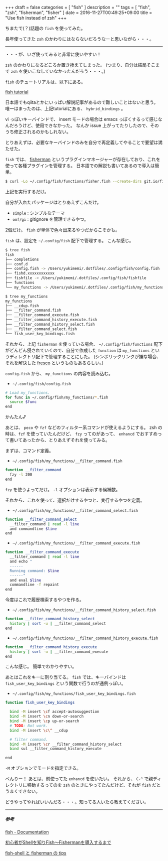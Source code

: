 +++
draft = false
categories = [ "fish" ]
description = ""
tags = [ "fish", "zsh", "fisherman", "fisher" ]
date = 2016-11-27T00:49:25+09:00
title = "Use fish instead of zsh"
+++

ちまたで(？)話題の `fish` を使ってみた。

長年使ってきた `zsh` のかわりにはならないだろうなーと思いながら・・・。


- - -

・・・が、いざ使ってみると非常に使いやすい！

`zsh` のかわりになるどころか置き換えてしまった。
(つまり、自分は結局そこまで `zsh` を使いこなしていなかったんだろう・・・。)

`fish` のチュートリアルは、以下にある。

[fish tutorial](https://fishshell.com/docs/current/tutorial.html)

日本語でもqiitaとかにいっぱい解説記事があるので難しいことはないと思う。
唯一はまったのは、上記tutorialにある、 `hybrid_bindings` 。

vi っぽいキーバインドで、 insert モードの場合は emacs っぽくするって感じなんだろうけど、使用できなかった。
なんか issue 上がってたりしたので、そのうち修正されるのかもしれない。

とりあえずは、必要なキーバインドのみを自分で再定義してやることで要望は満たせた。

`fish` では、 [fisherman](https://github.com/fisherman/fisherman) というプラグインマネージャーが存在しており、これを使って各種プラグインを管理する。
日本語での解説も書いてあるので導入は簡単。

```sh
$ curl -Lo ~/.config/fish/functions/fisher.fish --create-dirs git.io/fisher
```

上記を実行するだけ。

自分が入れたパッケージはとりあえずこんだけ。

- `simple` :
	シンプルなテーマ
- `omf/gi` :
	gitignore を管理できるやつ。

2個だけ。 `fish` が単体で色々出来るやつだからこそかも。

`fish` は、設定を `~/.config/fish` 配下で管理する。
こんな感じ。

```sh
$ tree fish
fish
├── completions
├── conf.d
├── config.fish -> /Users/yukimemi/.dotfiles/.config/fish/config.fish
├── fishd.xxxxxxxxxxxx
├── fishfile -> /Users/yukimemi/.dotfiles/.config/fish/fishfile
├── functions
└── my_functions -> /Users/yukimemi/.dotfiles/.config/fish/my_functions
```

```sh
$ tree my_functions
my_functions
├── __cdup.fish
├── __filter_command.fish
├── __filter_command_execute.fish
├── __filter_command_history_execute.fish
├── __filter_command_history_select.fish
├── __filter_command_select.fish
└── fish_user_key_bindings.fish
```

それから、上記 `fisherman` を使っている場合、 `~/.config/fish/functions` 配下がどんどん侵されていくので、自分で作成した `function` は `my_functions` というディレクトリ配下で管理することにした。
(シンボリックリンクが嫌な場合、それを解決した [fresco](http://qiita.com/masa0x80/items/142bc668ea8e5084ce7c) というものもあるらしい。)

`config.fish` から、 `my_functions` の内容を読み込む。

- `~/.config/fish/config.fish`

```sh
# Load my_functions.
for func in ~/.config/fish/my_functions/*.fish
  source $func
end
```

かんたん♪

あとは、 `peco` や `fzf` などのフィルター系コマンドが使えるようにする。
zsh の時は、`fzf` を使っていたんだけど、 `fzy` ってのがあって、 `enhancd` でおすすめって書いてあったから、とりあえずそれを使ってみる。

まずは、コマンド定義。

- `~/.config/fish/my_functions/__filter_command.fish`

```sh
function __filter_command
  fzy -l 200
end
```

`fzy` を使うよってだけ。 `-l` オプションは表示する候補数。

それから、これを使って、選択だけするやつと、実行するやつを定義。

- `~/.config/fish/my_functions/__filter_command_select.fish`

```sh
function __filter_command_select
  __filter_command | read -l line
  and commandline $line
end
```

- `~/.config/fish/my_functions/__filter_command_execute.fish`

```sh
function __filter_command_execute
  __filter_command | read -l line
  and echo "
  ------
  Running command: $line
  ------"
  and eval $line
  commandline -f repaint
end
```

今度はこれで履歴検索するやつを作る。

- `~/.config/fish/my_functions/__filter_command_history_select.fish`

```sh
function __filter_command_history_select
  history | sort -u | __filter_command_select
end
```

- `~/.config/fish/my_functions/__filter_command_history_execute.fish`

```sh
function __filter_command_history_execute
  history | sort -u | __filter_command_execute
end
```

こんな感じ。
簡単でわかりやすい。

あとはこれをキーに割り当てる。
`fish` では、キーバインドは `fish_user_key_bindings` という関数で行うのが通例っぽい。

- `~/.config/fish/my_functions/fish_user_key_bindings.fish`

```sh
function fish_user_key_bindings

  bind -M insert \cf accept-autosuggestion
  bind -M insert \cn down-or-search
  bind -M insert \cp up-or-search
  # TODO: Not work.
  bind -M insert \c\^ __cdup

  # filter command.
  bind -M insert \cr __filter_command_history_select
  bind sul __filter_command_history_execute

end
```

`-M` オプションでモードを指定できる。

べんりー！
あとは、前使ってた `enhancd` を使いたい。
それから、 `C-^` で親ディレクトリに移動するってのを `zsh` のときにやってたんだけど、それが `fish` だとうまくできない。

どうやってやればいいんだろ・・・。知ってる人いたら教えてください。

- - -
##### 参考

[fish - Documentation](https://fishshell.com/docs/current/index.html)

[初心者がShellを知りFish〜Fishermanを導入するまで](http://qiita.com/nutsinshell/items/5f111184b50f7081c92f)

[fish-shell と fisherman の tips](http://qiita.com/sotayamashita/items/61d49431053c44f01714)

